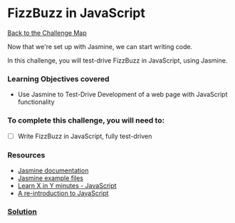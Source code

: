 # FizzBuzz in JavaScript

[Back to the Challenge Map](0_challenge_map.md)

Now that we're set up with Jasmine, we can start writing code.

In this challenge, you will test-drive FizzBuzz in JavaScript, using Jasmine.

### Learning Objectives covered
- Use Jasmine to Test-Drive Development of a web page with JavaScript functionality

### To complete this challenge, you will need to:

- [ ] Write FizzBuzz in JavaScript, fully test-driven

### Resources
- [Jasmine documentation](http://jasmine.github.io/2.3/introduction.html)
- [Jasmine example files](https://github.com/jasmine/jasmine/tree/master/lib/jasmine-core/example)
- [Learn X in Y minutes - JavaScript](http://learnxinyminutes.com/docs/javascript/)
- [A re-introduction to JavaScript](https://developer.mozilla.org/en-US/docs/Web/JavaScript/A_re-introduction_to_JavaScript)

### [Solution](solutions/3.md)
